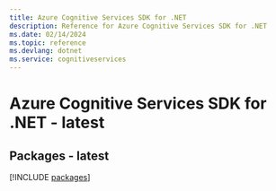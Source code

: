 ```yaml
---
title: Azure Cognitive Services SDK for .NET
description: Reference for Azure Cognitive Services SDK for .NET
ms.date: 02/14/2024
ms.topic: reference
ms.devlang: dotnet
ms.service: cognitiveservices
---
```

# Azure Cognitive Services SDK for .NET - latest
## Packages - latest
[!INCLUDE [packages](cognitive-services-index.md)]